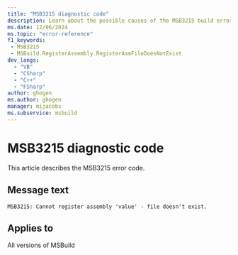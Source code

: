 ```yaml
---
title: "MSB3215 diagnostic code"
description: Learn about the possible causes of the MSB3215 build error, and get troubleshooting tips.
ms.date: 12/06/2024
ms.topic: "error-reference"
f1_keywords:
 - MSB3215
 - MSBuild.RegisterAssembly.RegisterAsmFileDoesNotExist
dev_langs:
  - "VB"
  - "CSharp"
  - "C++"
  - "FSharp"
author: ghogen
ms.author: ghogen
manager: mijacobs
ms.subservice: msbuild
---
```


# MSB3215 diagnostic code

<!-- :::ErrorDefinitionDescription::: -->
<!-- :::editable-content name="introDescription"::: -->
This article describes the MSB3215 error code.
<!-- :::editable-content-end::: -->

## Message text

`MSB3215: Cannot register assembly 'value' - file doesn't exist.`

<!-- :::editable-content name="postOutputDescription"::: -->
<!--
{StrBegin="MSB3215: "}
-->
<!-- :::editable-content-end::: -->
<!-- :::ErrorDefinitionDescription-end::: -->

## Applies to

All versions of MSBuild
